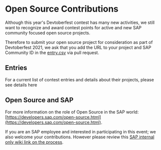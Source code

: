 # Open Source Contributions

Although this year's Devtoberfest contest has many new activities, we still want to recognize and award contest points for active and new SAP community focused open source projects.  

Therefore to submit your open source project for consideration as part of Devtoberfest 2021, we ask that you add the URL to your project and SAP Community ID in the [entry.csv](entry.csv) via pull request.

## Entries

For a current list of contest entries and details about their projects, please see details here

## Open Source and SAP

For more information on the role of Open Source in the SAP world: [https://developers.sap.com/open-source.html](https://developers.sap.com/open-source.html).

If you are an SAP employee and interested in participating in this event; we also welcome your contributions. However please review this [SAP internal only wiki link on the process](https://wiki.wdf.sap.corp/wiki/display/ospodocs/Contributing).
